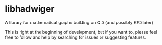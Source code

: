 # libhadwiger
A library for mathematical graphs building on Qt5 (and possibly KF5 later)

This is right at the beginning of development, but if you want to,
please feel free to follow and help by searching for issues or suggesting features.
